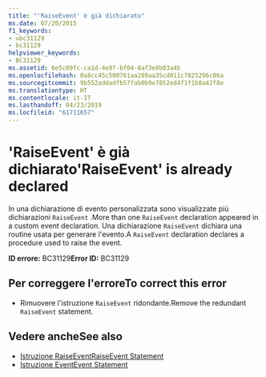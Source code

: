 ```yaml
---
title: "'RaiseEvent' è già dichiarato"
ms.date: 07/20/2015
f1_keywords:
- vbc31129
- bc31129
helpviewer_keywords:
- BC31129
ms.assetid: 6e5c89fc-ca1d-4e8f-bf04-8af3e8b03a4b
ms.openlocfilehash: 0a8cc45c500761aa289aa35cd011c7825296c86a
ms.sourcegitcommit: 9b552addadfb57fab0b9e7852ed4f1f1b8a42f8e
ms.translationtype: HT
ms.contentlocale: it-IT
ms.lasthandoff: 04/23/2019
ms.locfileid: "61711657"
---
```

# <a name="raiseevent-is-already-declared"></a><span data-ttu-id="fd61f-102">'RaiseEvent' è già dichiarato</span><span class="sxs-lookup"><span data-stu-id="fd61f-102">'RaiseEvent' is already declared</span></span>
<span data-ttu-id="fd61f-103">In una dichiarazione di evento personalizzata sono visualizzate più dichiarazioni `RaiseEvent` .</span><span class="sxs-lookup"><span data-stu-id="fd61f-103">More than one `RaiseEvent` declaration appeared in a custom event declaration.</span></span> <span data-ttu-id="fd61f-104">Una dichiarazione `RaiseEvent` dichiara una routine usata per generare l'evento.</span><span class="sxs-lookup"><span data-stu-id="fd61f-104">A `RaiseEvent` declaration declares a procedure used to raise the event.</span></span>  
  
 <span data-ttu-id="fd61f-105">**ID errore:** BC31129</span><span class="sxs-lookup"><span data-stu-id="fd61f-105">**Error ID:** BC31129</span></span>  
  
## <a name="to-correct-this-error"></a><span data-ttu-id="fd61f-106">Per correggere l'errore</span><span class="sxs-lookup"><span data-stu-id="fd61f-106">To correct this error</span></span>  
  
- <span data-ttu-id="fd61f-107">Rimuovere l'istruzione `RaiseEvent` ridondante.</span><span class="sxs-lookup"><span data-stu-id="fd61f-107">Remove the redundant `RaiseEvent` statement.</span></span>  
  
## <a name="see-also"></a><span data-ttu-id="fd61f-108">Vedere anche</span><span class="sxs-lookup"><span data-stu-id="fd61f-108">See also</span></span>

- [<span data-ttu-id="fd61f-109">Istruzione RaiseEvent</span><span class="sxs-lookup"><span data-stu-id="fd61f-109">RaiseEvent Statement</span></span>](../../visual-basic/language-reference/statements/raiseevent-statement.md)
- [<span data-ttu-id="fd61f-110">Istruzione Event</span><span class="sxs-lookup"><span data-stu-id="fd61f-110">Event Statement</span></span>](../../visual-basic/language-reference/statements/event-statement.md)
